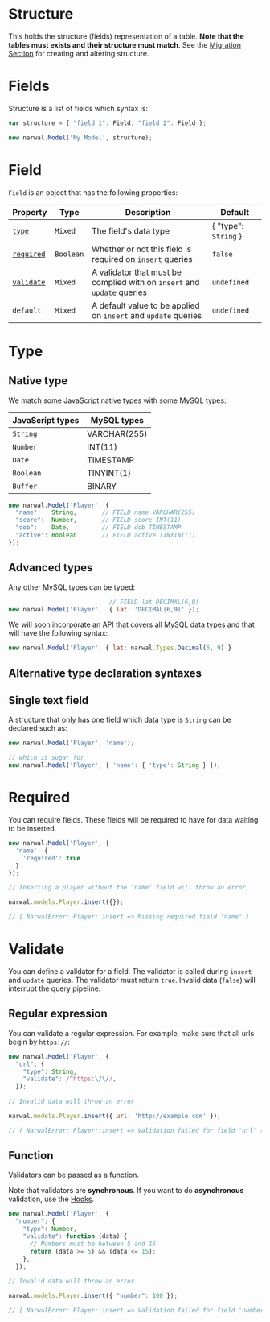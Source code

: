 Structure
=========

This holds the structure (fields) representation of a table. **Note that the tables must exists and their structure must match**. See the [Migration Section](docs/Migration.md) for creating and altering structure.

# Fields

Structure is a list of fields which syntax is:

```js
var structure = { "field 1": Field, "field 2": Field };

new narwal.Model('My Model', structure);
```

# Field

`Field` is an object that has the following properties:

| Property | Type | Description | Default |
|----------|------|-------------|---------|
| [`type`](#type) | `Mixed` | The field's data type | { "type": `String` } | `String` |
| [`required`](#required) | `Boolean` | Whether or not this field is required on `insert` queries | `false` |
| [`validate`](#validate) | `Mixed` | A validator that must be complied with on `insert` and `update` queries | `undefined` |
| `default` | `Mixed` | A default value to be applied on `insert` and `update` queries | `undefined` |

# <a name="type"></a>Type

## Native type

We match some JavaScript native types with some MySQL types:

| JavaScript types | MySQL types |
|------------------|-------------|
| `String` | VARCHAR(255) |
| `Number` | INT(11) |
| `Date` | TIMESTAMP |
| `Boolean` | TINYINT(1) |
| `Buffer` | BINARY |

```js
new narwal.Model('Player', {
  "name":   String,       // FIELD name VARCHAR(255)
  "score":  Number,       // FIELD score INT(11)
  "dob":    Date,         // FIELD dob TIMESTAMP
  "active": Boolean       // FIELD active TINYINT(1)
});
```

## Advanced types

Any other MySQL types can be typed:

```js
                            // FIELD lat DECIMAL(6,9)
new narwal.Model('Player',  { lat: 'DECIMAL(6,9)' });
```

We will soon incorporate an API that covers all MySQL data types and that will have the following syntax:

```js
new narwal.Model('Player', { lat: narwal.Types.Decimal(6, 9) }
```

## Alternative type declaration syntaxes

## Single text field

A structure that only has one field which data type is `String` can be declared such as:

```js
new narwal.Model('Player', 'name');

// which is sugar for
new narwal.Model('Player', { 'name': { 'type': String } });
```

# <a name="required"></a>Required

You can require fields. These fields will be required to have for data waiting to be inserted.

```js
new narwal.Model('Player', {
  'name': {
    'required': true
  }
});

// Inserting a player without the 'name' field will throw an error

narwal.models.Player.insert({});

// [ NarwalError: Player::insert => Missing required field 'name' ]
```

# <a name="valdiate"></a>Validate

You can define a validator for a field. The validator is called during `insert` and `update` queries. The validator must return `true`. Invalid data (`false`) will interrupt the query pipeline.

## Regular expression

You can validate a regular expression. For example, make sure that all urls begin by `https://`:

```js
new narwal.Model('Player', {
  "url": {
    "type": String,
    "validate": /^https:\/\//,
  });
  
// Invalid data will throw an error

narwal.models.Player.insert({ url: 'http://example.com' });

// [ NarwalError: Player::insert => Validation failed for field 'url' (regex failed) ]
```

## Function

Validators can be passed as a function.

Note that validators are **synchronous**. If you want to do **asynchronous** validation, use the [Hooks](docs/Hooks.md).

```js
new narwal.Model('Player', {
  "number": {
    "type": Number,
    "validate": function (data) {
      // Numbers must be between 5 and 15
      return (data >= 5) && (data <= 15);
    },
  });
  
// Invalid data will throw an error

narwal.models.Player.insert({ "number": 100 });

// [ NarwalError: Player::insert => Validation failed for field 'number' ]
```
